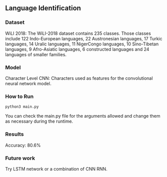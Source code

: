 ## Language Identification

### Dataset

WiLI 2018: The WiLI-2018 dataset contains 235 classes. Those classes
include 122 Indo-European languages, 22 Austronesian languages, 17 Turkic languages, 14 Uralic languages, 11 NigerCongo languages, 10 Sino-Tibetan languages, 9 Afro-Asiatic
languages, 6 constructed languages and 24 languages of smaller
families.

### Model

Character Level CNN: Characters used as features for the convolutional
neural network model.


### How to Run

```python3 main.py```

You can check the main.py file for the arguments allowed and change
them as necessary during the runtime.

### Results

Accuracy: 80.6%

### Future work
Try LSTM network or a combination of CNN RNN.
